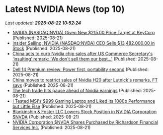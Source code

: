 # Latest NVIDIA News (top 10)
_Last updated: **2025-08-22 10:52:24**_

- [NVIDIA (NASDAQ:NVDA) Given New $215.00 Price Target at KeyCorp](https://www.etfdailynews.com/2025/08/21/nvidia-nasdaqnvda-given-new-215-00-price-target-at-keycorp/) (Published: 2025-08-21)
- [Insider Selling: NVIDIA (NASDAQ:NVDA) CEO Sells $13,482,000.00 in Stock](https://www.etfdailynews.com/2025/08/21/insider-selling-nvidia-nasdaqnvda-ceo-sells-13482000-00-in-stock/) (Published: 2025-08-21)
- [China acts to curb Nvidia chip sales after US Commerce Secretary's ‘insulting’ remark: ‘We don't sell them our best…'](https://www.livemint.com/companies/china-hits-back-at-nvidia-chip-sales-after-us-commerce-secretarys-insulting-remark-we-dont-sell-them-our-best-11755766912933.html) (Published: 2025-08-21)
- [Dell 14 Premium review: Power first, portability second](https://www.pcworld.com/article/2880659/dell-14-premium-review.html) (Published: 2025-08-21)
- [China moves to restrict sales of Nvidia H20 after Lutnick's remarks, FT says](https://thefly.com/permalinks/entry.php/id4186734/NVDA-China-moves-to-restrict-sales-of-Nvidia-H-after-Lutnicks-remarks-FT-says) (Published: 2025-08-21)
- [The tech trade hits pause ahead of Nvidia earnings](https://finance.yahoo.com/news/the-tech-trade-hits-pause-ahead-of-nvidia-earnings-100053109.html) (Published: 2025-08-21)
- [I Tested MSI's $999 Gaming Laptop and Liked Its 1080p Performance but Little Else](https://www.cnet.com/tech/computing/i-tested-msis-999-gaming-laptop-and-liked-its-1080p-performance-but-little-else/) (Published: 2025-08-21)
- [Blankinship & Foster LLC Lowers Stock Position in NVIDIA Corporation $NVDA](https://www.etfdailynews.com/2025/08/21/blankinship-foster-llc-lowers-stock-position-in-nvidia-corporation-nvda/) (Published: 2025-08-21)
- [NVIDIA Corporation $NVDA Shares Purchased by Richardson Financial Services Inc.](https://www.etfdailynews.com/2025/08/21/nvidia-corporation-nvda-shares-purchased-by-richardson-financial-services-inc/) (Published: 2025-08-21)
